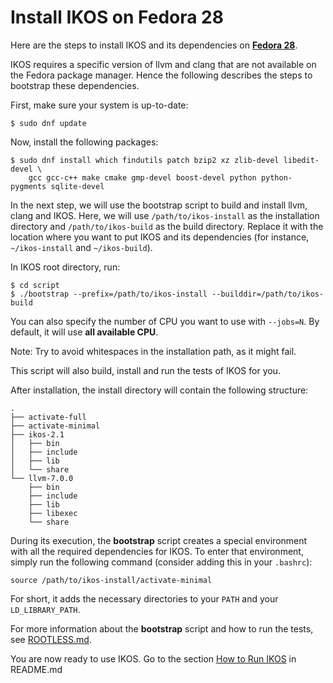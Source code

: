 Install IKOS on Fedora 28
=========================

Here are the steps to install IKOS and its dependencies on **[Fedora 28](https://getfedora.org/)**.

IKOS requires a specific version of llvm and clang that are not available on the Fedora package manager. Hence the following describes the steps to bootstrap these dependencies.

First, make sure your system is up-to-date:

```
$ sudo dnf update
```

Now, install the following packages:

```
$ sudo dnf install which findutils patch bzip2 xz zlib-devel libedit-devel \
    gcc gcc-c++ make cmake gmp-devel boost-devel python python-pygments sqlite-devel
```

In the next step, we will use the bootstrap script to build and install llvm, clang and IKOS.
Here, we will use `/path/to/ikos-install` as the installation directory and `/path/to/ikos-build` as the build directory. Replace it with the location where you want to put IKOS and its dependencies (for instance, `~/ikos-install` and `~/ikos-build`).

In IKOS root directory, run:

```
$ cd script
$ ./bootstrap --prefix=/path/to/ikos-install --builddir=/path/to/ikos-build
```

You can also specify the number of CPU you want to use with `--jobs=N`. By default, it will use **all available CPU**.

Note: Try to avoid whitespaces in the installation path, as it might fail.

This script will also build, install and run the tests of IKOS for you.

After installation, the install directory will contain the following structure:

```
.
├── activate-full
├── activate-minimal
├── ikos-2.1
│   ├── bin
│   ├── include
│   ├── lib
│   └── share
└── llvm-7.0.0
    ├── bin
    ├── include
    ├── lib
    ├── libexec
    └── share
```

During its execution, the **bootstrap** script creates a special environment with all the required dependencies for IKOS. To enter that environment, simply run the following command (consider adding this in your `.bashrc`):

```
source /path/to/ikos-install/activate-minimal
```

For short, it adds the necessary directories to your `PATH` and your `LD_LIBRARY_PATH`.

For more information about the **bootstrap** script and how to run the tests, see [ROOTLESS.md](ROOTLESS.md).

You are now ready to use IKOS. Go to the section [How to Run IKOS](../../README.md#how-to-run-ikos) in README.md
